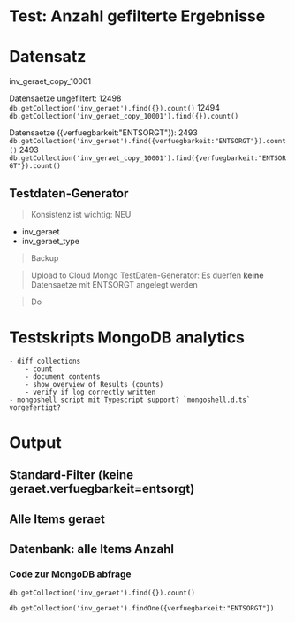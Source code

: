 Test: Anzahl gefilterte Ergebnisse
========================

# Datensatz

inv_geraet_copy_10001

Datensaetze ungefiltert: 12498
`db.getCollection('inv_geraet').find({}).count()` 12494
`db.getCollection('inv_geraet_copy_10001').find({}).count()`

Datensaetze ({verfuegbarkeit:"ENTSORGT"}): 2493
`db.getCollection('inv_geraet').find({verfuegbarkeit:"ENTSORGT"}).count()` 2493
`db.getCollection('inv_geraet_copy_10001').find({verfuegbarkeit:"ENTSORGT"}).count()`


## Testdaten-Generator
> Konsistenz ist wichtig: NEU
- inv_geraet
- inv_geraet_type

> Backup


> Upload to Cloud Mongo
TestDaten-Generator: Es duerfen **keine** Datensaetze mit ENTSORGT angelegt werden

> Do

# Testskripts MongoDB analytics
	- diff collections
		- count
		- document contents
		- show overview of Results (counts)
		- verify if log correctly written
	- mongoshell script mit Typescript support? `mongoshell.d.ts` vorgefertigt?

# Output

## Standard-Filter (keine geraet.verfuegbarkeit=entsorgt)

## Alle Items geraet

## Datenbank: alle Items Anzahl

### Code zur MongoDB abfrage

`db.getCollection('inv_geraet').find({}).count()`

`db.getCollection('inv_geraet').findOne({verfuegbarkeit:"ENTSORGT"})`